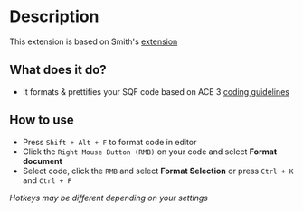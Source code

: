 # Description
This extension is based on Smith's [extension](https://marketplace.visualstudio.com/items?itemName=Smith.sqf-formatter)

## What does it do?
- It formats & prettifies your SQF code based on ACE 3 [coding guidelines](https://ace3mod.com/wiki/development/coding-guidelines.html)

## How to use
- Press `Shift + Alt + F` to format code in editor
- Click the `Right Mouse Button (RMB)` on your code and select **Format document**
- Select code, click the `RMB` and select **Format Selection** or press `Ctrl + K` and `Ctrl + F`

*Hotkeys may be different depending on your settings*